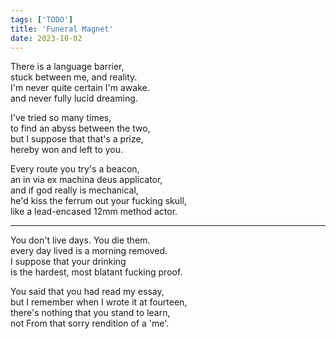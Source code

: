```yaml
---
tags: ['TODO']
title: 'Funeral Magnet'
date: 2023-10-02
---
```


There is a language barrier,  
stuck between me, and reality.  
I'm never quite certain I'm awake.  
and never fully lucid dreaming.

I've tried so many times,  
to find an abyss between the two,  
but I suppose that that's a prize,  
hereby won and left to you.

Every route you try's a beacon,  
an in via ex machina deus applicator,  
and if god really is mechanical,  
he'd kiss the ferrum out your fucking skull,  
like a lead-encased 12mm method actor.

---

You don't live days. You die them.  
every day lived is a morning removed.  
I suppose that your drinking  
is the hardest, most blatant fucking proof.

You said that you had read my essay,  
but I remember when I wrote it at fourteen,  
there's nothing that you stand to learn,  
not From that sorry rendition of a 'me'.
